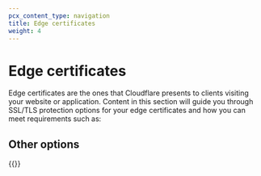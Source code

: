 ```yaml
---
pcx_content_type: navigation
title: Edge certificates
weight: 4
---
```


# Edge certificates

Edge certificates are the ones that Cloudflare presents to clients visiting your website or application.
Content in this section will guide you through SSL/TLS protection options for your edge certificates and how you can meet requirements such as:



## Other options
{{<directory-listing>}}